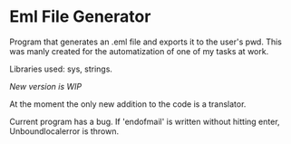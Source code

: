# Eml File Generator

Program that generates an .eml file and exports it to the user's pwd. This was manly created for the automatization of one of my tasks at work. 

Libraries used: sys, strings. 

*New version is WIP*

At the moment the only new addition to the code is a translator. 

Current program has a bug. If 'endofmail' is written without hitting enter, Unboundlocalerror is thrown. 
